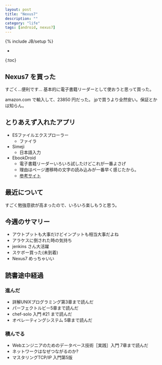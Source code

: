 ```yaml
---
layout: post
title: "Nexus7"
description: ""
category: "life"
tags: [android, nexus7]
---
```

{% include JB/setup %}

* 
{:toc}

## Nexus7 を買った
すごく...便利です...
基本的に電子書籍リーダーとして使おうと思って買った。

amazon.com で輸入して、23850 円だった。
jpで買うより全然安い。保証とかは知らん。

## とりあえず入れたアプリ

- ESファイルエクスプローラー
  - ファイラ
- Simeji
  - 日本語入力
- EbookDroid
  - 電子書籍リーダーいろいろ試したけどこれが一番よさげ
  - 理由はページ遷移時の文字の読み込みが一番早く感じたから。
  - [参考サイト](http://blog.kokuko.jp/post/99)

## 最近について
すごく勉強意欲が高まったので、いろいろ楽しもうと思う。

## 今週のサマリー
 - アウトプットも大事だけどインプットも相当大事だよね
 - アラケスに倒された時の気持ち
 - jenkins さん大活躍
 - スケボー買った(未到着)
 - Nexus7 めっちゃいい

## 読書途中経過
  

### 進んだ
 - 詳解UNIXプログラミング第3章まで読んだ
 - パーフェクトルビー5章まで読んだ
 - chef-solo 入門 #21 まで読んだ
 - オペレーティングシステム 5章まで読んだ

### 積んでる
 - Webエンジニアのためのデータベース技術［実践］入門 7章まで読んだ
 - ネットワークはなぜつながるのか?
 - マスタリングTCP/IP 入門第5版


